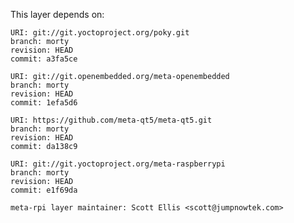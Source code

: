 This layer depends on:

    URI: git://git.yoctoproject.org/poky.git
    branch: morty
    revision: HEAD
    commit: a3fa5ce

    URI: git://git.openembedded.org/meta-openembedded
    branch: morty
    revision: HEAD
    commit: 1efa5d6

    URI: https://github.com/meta-qt5/meta-qt5.git
    branch: morty
    revision: HEAD
    commit: da138c9

    URI: git://git.yoctoproject.org/meta-raspberrypi 
    branch: morty
    revision: HEAD
    commit: e1f69da

    meta-rpi layer maintainer: Scott Ellis <scott@jumpnowtek.com>
